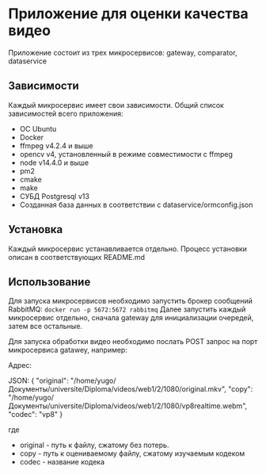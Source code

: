 # Приложение для оценки качества видео

Приложение состоит из трех микросервисов: gateway, comparator, dataservice

## Зависимости

Каждый микросервис имеет свои зависимости. Общий список зависимостей всего приложения:

- OC Ubuntu
- Docker
- ffmpeg v4.2.4 и выше
- opencv v4, установленный в режиме совместимости с ffmpeg
- node v14.4.0 и выше
- pm2
- cmake
- make
- СУБД Postgresql v13
- Созданная база данных в соответствии с dataservice/ormconfig.json

## Установка

Каждый микросервис устанавливается отдельно. Процесс установки описан в соответствующих README.md

## Использование

Для запуска микросервисов необходимо запустить брокер сообщений RabbitMQ: `docker run -p 5672:5672 rabbitmq`
Далее запустить каждый микросервис отдельно, сначала gateway для инициализации очередей, затем все остальные.

Для запуска обработки видео необходимо послать POST запрос на порт микросервиса gatawey, например:

Адрес: 

JSON: 
{
  "original": "/home/yugo/Документы/universite/Diploma/videos/web1/2/1080/original.mkv",
  "copy": "/home/yugo/Документы/universite/Diploma/videos/web1/2/1080/vp8realtime.webm",
  "codec": "vp8"
}

где

- original - путь к файлу, сжатому без потерь.
- copy - путь к оцениваемому файлу, сжатому изучаемым кодеком
- codec - название кодека
